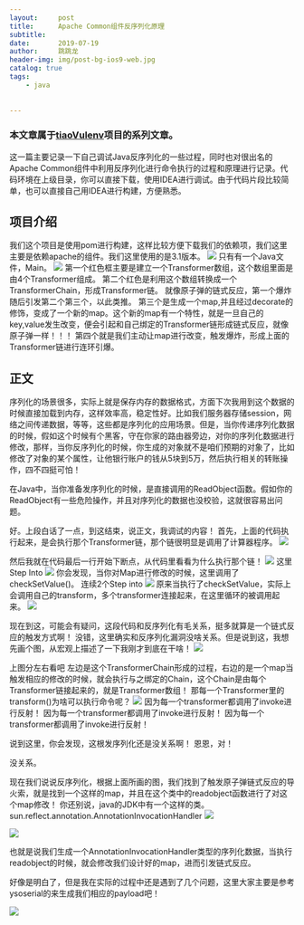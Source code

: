 ```yaml
---
layout:     post
title:      Apache Common组件反序列化原理
subtitle:   
date:       2019-07-19
author:     跳跳龙
header-img: img/post-bg-ios9-web.jpg
catalog: true
tags:
    - java
    
        
---
```


### 本文章属于[tiaoVulenv](https://github.com/tiaotiaolong/tiaoVulenv)项目的系列文章。

这一篇主要记录一下自己调试Java反序列化的一些过程，同时也对很出名的Apache Common组件中利用反序列化进行命令执行的过程和原理进行记录。代码环境在上级目录，你可以直接下载，使用IDEA进行调试。由于代码片段比较简单，也可以直接自己用IDEA进行构建，方便熟悉。

## 项目介绍
我们这个项目是使用pom进行构建，这样比较方便下载我们的依赖项，我们这里主要是依赖apache的组件。我们这里使用的是3.1版本。
![](http://tiaotiaolong.cn-bj.ufileos.com/blog20-01.jpg)
只有有一个Java文件，Main。
![](http://tiaotiaolong.cn-bj.ufileos.com/blog20-02.jpg)
第一个红色框主要是建立一个Transformer数组，这个数组里面是由4个Transformer组成。
第二个红色是利用这个数组转换成一个TransformerChain，形成Transformer链。
就像原子弹的链式反应，第一个爆炸随后引发第二个第三个，以此类推。
第三个是生成一个map,并且经过decorate的修饰，变成了一个新的map。这个新的map有一个特性，就是一旦自己的key,value发生改变，便会引起和自己绑定的Transformer链形成链式反应，就像原子弹一样！！！
第四个就是我们主动让map进行改变，触发爆炸，形成上面的Transformer链进行连环引爆。

## 正文
序列化的场景很多，实际上就是保存内存的数据格式，方面下次我用到这个数据的时候直接加载到内存，这样效率高，稳定性好。比如我们服务器存储session，网络之间传递数据，等等，这些都是序列化的应用场景。但是，当你传递序列化数据的时候，假如这个时候有个黑客，守在你家的路由器旁边，对你的序列化数据进行修改，那样，当你反序列化的时候，你生成的对象就不是咱们预期的对象了，比如修改了对象的某个属性，让他银行账户的钱从5块到5万，然后执行相关的转账操作，四不四挺可怕！

在Java中，当你准备发序列化的时候，是直接调用的ReadObject函数。假如你的ReadObject有一些危险操作，并且对序列化的数据也没校验，这就很容易出问题。

好。上段白话了一点，到这结束，说正文，我调试的内容！
首先，上面的代码执行起来，是会执行那个Transformer链，那个链很明显是调用了计算器程序。
![](http://tiaotiaolong.cn-bj.ufileos.com/blog20-03.jpg)

然后我就在代码最后一行开始下断点，从代码里看看为什么执行那个链！
![](http://tiaotiaolong.cn-bj.ufileos.com/blog20-04.jpg)
这里Step Into
![](http://tiaotiaolong.cn-bj.ufileos.com/blog20-05.jpg)
你会发现，当你对Map进行修改的时候，这里调用了checkSetValue()。
连续2个Step into
![](http://tiaotiaolong.cn-bj.ufileos.com/blog20-06.jpg)
原来当执行了checkSetValue，实际上会调用自己的transform，多个transformer连接起来，在这里循环的被调用起来。
![](http://tiaotiaolong.cn-bj.ufileos.com/blog20-07.jpg)

现在到这，可能会有疑问，这段代码和反序列化有毛关系，挺多就算是一个链式反应的触发方式啊！
没错，这里确实和反序列化漏洞没啥关系。但是说到这，我想先画个图，从宏观上描述了一下我刚才到底在干啥！
![](http://tiaotiaolong.cn-bj.ufileos.com/blog20-08.jpg)

上图分左右看吧 左边是这个TransformerChain形成的过程，右边的是一个map当触发相应的修改的时候，就会执行与之绑定的Chain，这个Chain是由每个Transformer链接起来的，就是Transformer数组！
那每一个Transformer里的transform()为啥可以执行命令呢？
![](http://tiaotiaolong.cn-bj.ufileos.com/blog20-09.jpg)
因为每一个transformer都调用了invoke进行反射！
因为每一个transformer都调用了invoke进行反射！
因为每一个transformer都调用了invoke进行反射！

说到这里，你会发现，这根发序列化还是没关系啊！
恩恩，对！

没关系。

现在我们说说反序列化，根据上面所画的图，我们找到了触发原子弹链式反应的导火索，就是找到一个这样的map，并且在这个类中的readobject函数进行了对这个map修改！
你还别说，java的JDK中有一个这样的类。
sun.reflect.annotation.AnnotationInvocationHandler
![](http://tiaotiaolong.cn-bj.ufileos.com/blog20-10.jpg)

![](http://tiaotiaolong.cn-bj.ufileos.com/blog20-11.jpg)

也就是说我们生成一个AnnotationInvocationHandler类型的序列化数据，当执行readobject的时候，就会修改我们设计好的map，进而引发链式反应。

好像是明白了，但是我在实际的过程中还是遇到了几个问题，这里大家主要是参考ysoserial的来生成我们相应的payload吧！

![](http://tiaotiaolong.cn-bj.ufileos.com/wechatzanshangma.jpg)



